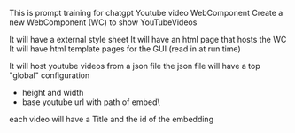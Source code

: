 This is prompt training for chatgpt
Youtube video WebComponent
Create a new WebComponent (WC) to show YouTubeVideos

It will have a external style sheet
It will have an html page that hosts the WC
It will have html template pages for the GUI (read in at run time)

It will host youtube videos from a json file
the json file will have a top "global" configuration 
 - height and width
 - base youtube url with path of embed\

 each video will have a Title and the id of the embedding
 
 